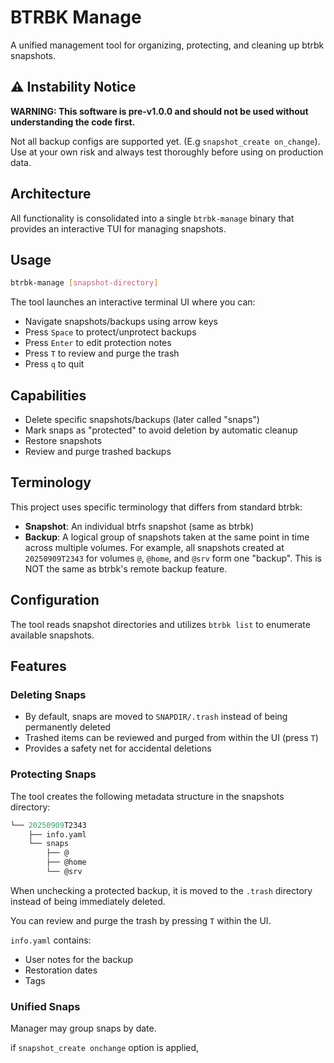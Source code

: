 # BTRBK Manage

A unified management tool for organizing, protecting, and cleaning up btrbk snapshots.

## ⚠️ Instability Notice

**WARNING: This software is pre-v1.0.0 and should not be used without understanding the code first.**

Not all backup configs are supported yet. (E.g `snapshot_create on_change`). Use at your own risk and always test thoroughly before using on production data.

## Architecture

All functionality is consolidated into a single `btrbk-manage` binary that provides an interactive TUI for managing snapshots.

## Usage

```bash
btrbk-manage [snapshot-directory]
```

The tool launches an interactive terminal UI where you can:
- Navigate snapshots/backups using arrow keys
- Press `Space` to protect/unprotect backups
- Press `Enter` to edit protection notes
- Press `T` to review and purge the trash
- Press `q` to quit

## Capabilities

- Delete specific snapshots/backups (later called "snaps")
- Mark snaps as "protected" to avoid deletion by automatic cleanup
- Restore snapshots
- Review and purge trashed backups

## Terminology

This project uses specific terminology that differs from standard btrbk:

- **Snapshot**: An individual btrfs snapshot (same as btrbk)
- **Backup**: A logical group of snapshots taken at the same point in time across multiple volumes. For example, all snapshots created at `20250909T2343` for volumes `@`, `@home`, and `@srv` form one "backup". This is NOT the same as btrbk's remote backup feature.

<!-- Note: Not all snapshots in a backup group are necessarily created at the exact same time. If a snapshot is missing for a volume at the backup timestamp, the group will include the most recent previous snapshot of that volume instead. -->

## Configuration

The tool reads snapshot directories and utilizes `btrbk list` to enumerate available snapshots.

## Features

### Deleting Snaps

- By default, snaps are moved to `SNAPDIR/.trash` instead of being permanently deleted
- Trashed items can be reviewed and purged from within the UI (press `T`)
- Provides a safety net for accidental deletions

### Protecting Snaps

The tool creates the following metadata structure in the snapshots directory:
```.meta
└── 20250909T2343
    ├── info.yaml
    └── snaps
        ├── @
        ├── @home
        └── @srv
```

When unchecking a protected backup, it is moved to the `.trash` directory instead of being immediately deleted.

You can review and purge the trash by pressing `T` within the UI.

`info.yaml` contains:
- User notes for the backup
- Restoration dates
- Tags

### Unified Snaps

Manager may group snaps by date.

if `snapshot_create onchange` option is applied,

